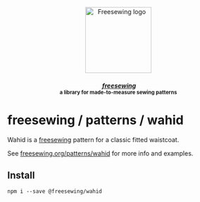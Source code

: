 <p align="center">
  <a title="Go to freesewing.org" href="https://freesewing.org/"><img src="https://freesewing.org/img/logo/black.svg" align="center" width="150px" alt="Freesewing logo"/></a>
</p>
<h4 align="center"><em>&nbsp;<a title="Go to freesewing.org" href="https://freesewing.org/">freesewing</a></em>
<br><sup>a library for made-to-measure sewing patterns</sup>
</h4>

# freesewing / patterns / wahid

Wahid is a [freesewing](https://github.com/freesewing/freesewing) pattern
for a classic fitted waistcoat.

See [freesewing.org/patterns/wahid](https://freesewing.org/patterns/wahid)
for more info and examples.

## Install

```
npm i --save @freesewing/wahid
```
